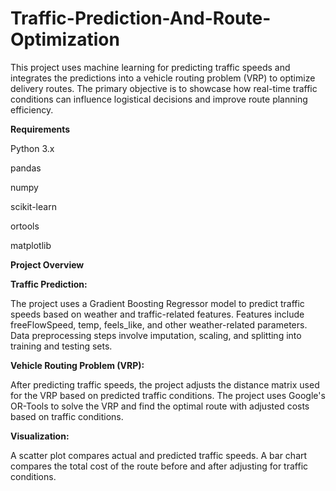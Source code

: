 # Traffic-Prediction-And-Route-Optimization
This project uses machine learning for predicting traffic speeds and integrates the predictions into a vehicle routing problem (VRP) to optimize delivery routes. The primary objective is to showcase how real-time traffic conditions can influence logistical decisions and improve route planning efficiency.

**Requirements**

Python 3.x

pandas

numpy

scikit-learn

ortools

matplotlib

**Project Overview**

**Traffic Prediction:**

The project uses a Gradient Boosting Regressor model to predict traffic speeds based on weather and traffic-related features.
Features include freeFlowSpeed, temp, feels_like, and other weather-related parameters.
Data preprocessing steps involve imputation, scaling, and splitting into training and testing sets.

**Vehicle Routing Problem (VRP):**

After predicting traffic speeds, the project adjusts the distance matrix used for the VRP based on predicted traffic conditions.
The project uses Google's OR-Tools to solve the VRP and find the optimal route with adjusted costs based on traffic conditions.

**Visualization:**

A scatter plot compares actual and predicted traffic speeds.
A bar chart compares the total cost of the route before and after adjusting for traffic conditions.
